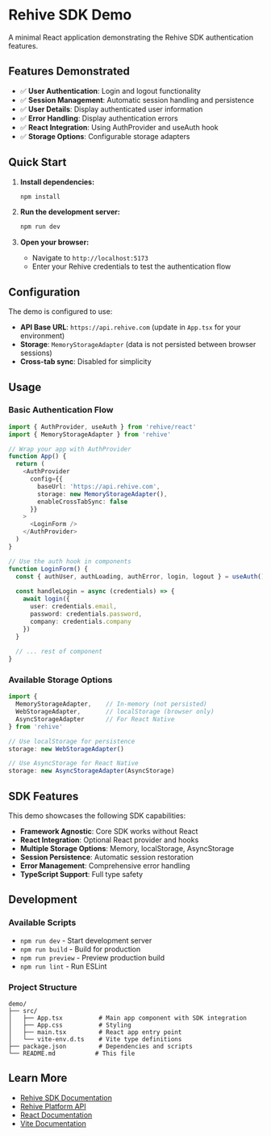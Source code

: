 # Rehive SDK Demo

A minimal React application demonstrating the Rehive SDK authentication features.

## Features Demonstrated

- ✅ **User Authentication**: Login and logout functionality
- ✅ **Session Management**: Automatic session handling and persistence
- ✅ **User Details**: Display authenticated user information
- ✅ **Error Handling**: Display authentication errors
- ✅ **React Integration**: Using AuthProvider and useAuth hook
- ✅ **Storage Options**: Configurable storage adapters

## Quick Start

1. **Install dependencies:**
   ```bash
   npm install
   ```

2. **Run the development server:**
   ```bash
   npm run dev
   ```

3. **Open your browser:**
   - Navigate to `http://localhost:5173`
   - Enter your Rehive credentials to test the authentication flow

## Configuration

The demo is configured to use:
- **API Base URL**: `https://api.rehive.com` (update in `App.tsx` for your environment)
- **Storage**: `MemoryStorageAdapter` (data is not persisted between browser sessions)
- **Cross-tab sync**: Disabled for simplicity

## Usage

### Basic Authentication Flow

```typescript
import { AuthProvider, useAuth } from 'rehive/react'
import { MemoryStorageAdapter } from 'rehive'

// Wrap your app with AuthProvider
function App() {
  return (
    <AuthProvider 
      config={{
        baseUrl: 'https://api.rehive.com',
        storage: new MemoryStorageAdapter(),
        enableCrossTabSync: false
      }}
    >
      <LoginForm />
    </AuthProvider>
  )
}

// Use the auth hook in components
function LoginForm() {
  const { authUser, authLoading, authError, login, logout } = useAuth()
  
  const handleLogin = async (credentials) => {
    await login({
      user: credentials.email,
      password: credentials.password,
      company: credentials.company
    })
  }
  
  // ... rest of component
}
```

### Available Storage Options

```typescript
import { 
  MemoryStorageAdapter,    // In-memory (not persisted)
  WebStorageAdapter,       // localStorage (browser only)
  AsyncStorageAdapter      // For React Native
} from 'rehive'

// Use localStorage for persistence
storage: new WebStorageAdapter()

// Use AsyncStorage for React Native
storage: new AsyncStorageAdapter(AsyncStorage)
```

## SDK Features

This demo showcases the following SDK capabilities:

- **Framework Agnostic**: Core SDK works without React
- **React Integration**: Optional React provider and hooks
- **Multiple Storage Options**: Memory, localStorage, AsyncStorage
- **Session Persistence**: Automatic session restoration
- **Error Management**: Comprehensive error handling
- **TypeScript Support**: Full type safety

## Development

### Available Scripts

- `npm run dev` - Start development server
- `npm run build` - Build for production
- `npm run preview` - Preview production build
- `npm run lint` - Run ESLint

### Project Structure

```
demo/
├── src/
│   ├── App.tsx          # Main app component with SDK integration
│   ├── App.css          # Styling
│   ├── main.tsx         # React app entry point
│   └── vite-env.d.ts    # Vite type definitions
├── package.json         # Dependencies and scripts
└── README.md           # This file
```

## Learn More

- [Rehive SDK Documentation](../README.md)
- [Rehive Platform API](https://docs.rehive.com)
- [React Documentation](https://react.dev)
- [Vite Documentation](https://vitejs.dev)
